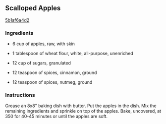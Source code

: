 ## Scalloped Apples

[5b1af6a4d2](http://www.food.com/recipe/scalloped-apples-47182)

### Ingredients

 - 6 cup of apples, raw, with skin

 - 1 tablespoon of wheat flour, white, all-purpose, unenriched

 - 12 cup of sugars, granulated

 - 12 teaspoon of spices, cinnamon, ground

 - 12 teaspoon of spices, nutmeg, ground

### Instructions

Grease an 8x8" baking dish with butter. Put the apples in the dish. Mix the remaining ingredients and sprinkle on top of the apples. Bake, uncovered, at 350 for 40-45 minutes or until the apples are soft.